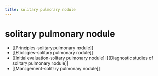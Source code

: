 ```yaml
---
title: solitary pulmonary nodule
---
```


# solitary pulmonary nodule

- [[Principles-solitary pulmonary nodule]]
- [[Etiologies-solitary pulmonary nodule]]
- [[Initial evaluation-solitary pulmonary nodule]]
  [[Diagnostic studies of solitary pulmonary nodule]]
- [[Management-solitary pulmonary nodule]]

